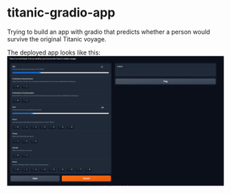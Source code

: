 # titanic-gradio-app

Trying to build an app with gradio that predicts whether a person would survive the original Titanic voyage.

The deployed app looks like this:
![Titanic Gradio App](./images/deployed_app_picture.png)
